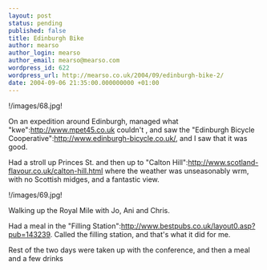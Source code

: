 ```yaml
---
layout: post
status: pending
published: false
title: Edinburgh Bike
author: mearso
author_login: mearso
author_email: mearso@mearso.com
wordpress_id: 622
wordpress_url: http://mearso.co.uk/2004/09/edinburgh-bike-2/
date: 2004-09-06 21:35:00.000000000 +01:00
---
```

!/images/68.jpg!


On an expedition around Edinburgh, managed what "kwe":http://www.mpet45.co.uk couldn't , and saw the "Edinburgh Bicycle Cooperative":http://www.edinburgh-bicycle.co.uk/, and I saw that it was good.

Had a stroll up Princes St. and then up to "Calton Hill":http://www.scotland-flavour.co.uk/calton-hill.html where the weather was unseasonably wrm, with no Scottish midges, and a fantastic view.

!/images/69.jpg!

Walking up the Royal Mile with Jo, Ani and Chris.

Had a meal in the "Filling Station":http://www.bestpubs.co.uk/layout0.asp?pub=143239. Called the filling station, and that's what it did for me.

Rest of the two days were taken up with the conference, and then a meal and a few drinks


